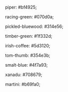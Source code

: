 piper: #bf4925;

racing-green: #070d0a;

pickled-bluewood: #314e56;

timber-green: #1f332d;

irish-coffee: #5d3120;

tom-thumb: #354e3b;

smalt-blue: #4f7a93;

xanadu: #708679;

martini: #b69fa0;
